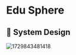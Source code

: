 # Edu Sphere

## 🎨   System Design

![1729843481418](https://github.com/user-attachments/assets/70e55d50-55ed-49dd-915c-6e3fb7806dea)
